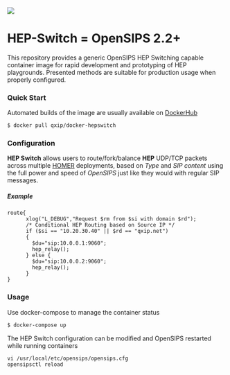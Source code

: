 <img src="https://avatars1.githubusercontent.com/u/3853758?v=4&s=100">

# HEP-Switch = OpenSIPS 2.2+
This repository provides a generic OpenSIPS HEP Switching capable container image for rapid development and prototyping of HEP playgrounds. Presented methods are suitable for production usage when properly configured.


### Quick Start
Automated builds of the image are usually available on [DockerHub](https://hub.docker.com/r/qxip/homer-hepswitch)
```sh
$ docker pull qxip/docker-hepswitch
```

### Configuration
**HEP Switch** allows users to route/fork/balance **HEP** UDP/TCP packets across multiple [HOMER](https://github.com/sipcapture/homer/wiki) deployments, based on *Type* and *SIP content* using the full power and speed of *OpenSIPS* just like they would with regular SIP messages.

##### Example
```
route{
      xlog("L_DEBUG","Request $rm from $si with domain $rd");
      /* Conditional HEP Routing based on Source IP */
      if ($si == "10.20.30.40" || $rd == "qxip.net")
      {
        $du="sip:10.0.0.1:9060";
        hep_relay();
      } else {
        $du="sip:10.0.0.2:9060";
        hep_relay();
      }
}
```

### Usage
Use docker-compose to manage the container status
```sh
$ docker-compose up
```
The HEP Switch configuration can be modified and OpenSIPS restarted while running containers
```
vi /usr/local/etc/opensips/opensips.cfg
opensipsctl reload
```
